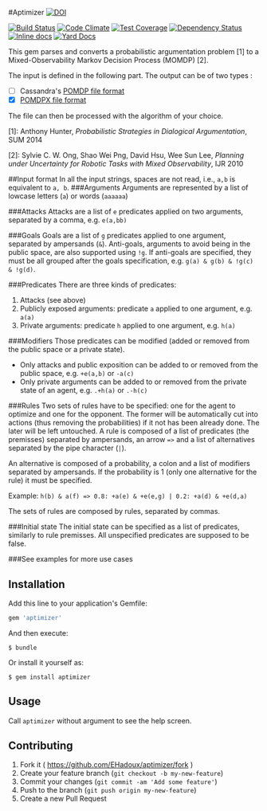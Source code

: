 #Aptimizer [![DOI](https://zenodo.org/badge/7153/EHadoux/aptimizer.svg)](http://dx.doi.org/10.5281/zenodo.17034)

[![Build Status](https://img.shields.io/travis/EHadoux/aptimizer.svg?branch=master)](https://travis-ci.org/EHadoux/aptimizer) [![Code Climate](https://img.shields.io/codeclimate/github/EHadoux/aptimizer.svg)](https://codeclimate.com/github/EHadoux/aptimizer) [![Test Coverage](https://img.shields.io/codeclimate/coverage/github/EHadoux/arg2momdp.svg)](https://codeclimate.com/github/EHadoux/aptimizer) [![Dependency Status](https://img.shields.io/gemnasium/EHadoux/aptimizer.svg)](https://gemnasium.com/EHadoux/aptimizer) [![Inline docs](http://inch-ci.org/github/EHadoux/aptimizer.svg?branch=master)](http://inch-ci.org/github/EHadoux/aptimizer) [![Yard Docs](http://img.shields.io/badge/yard-docs-blue.svg)](http://rubydoc.info/github/EHadoux/aptimizer/master)



This gem parses and converts a probabilistic argumentation problem [1] to a Mixed-Observability Markov Decision Process (MOMDP) [2].

The input is defined in the following part. The output can be of two types :

- [ ] Cassandra's [POMDP file format](http://www.pomdp.org/code/pomdp-file-spec.shtml)
- [x] [POMDPX file format](http://bigbird.comp.nus.edu.sg/pmwiki/farm/appl/index.php?n=Main.PomdpXDocumentation)

The file can then be processed with the algorithm of your choice.

[1]: Anthony Hunter, _Probabilistic Strategies in Dialogical Argumentation_, SUM 2014

[2]: Sylvie C. W. Ong, Shao Wei Png, David Hsu, Wee Sun Lee, _Planning under Uncertainty for Robotic Tasks with Mixed Observability_, IJR 2010

##Input format
In all the input strings, spaces are not read, i.e., ```a,b``` is equivalent to ```a, b```.
###Arguments
Arguments are represented by a list of lowcase letters (```a```) or words (```aaaaaa```)

###Attacks
Attacks are a list of ```e``` predicates applied on two arguments, separated by a comma, e.g. ```e(a,bb)```

###Goals
Goals are a list of ```g``` predicates applied to one argument, separated by ampersands (```&```). 
Anti-goals, arguments to avoid being in the public space, are also supported using ```!g```. 
If anti-goals are specified, they must be all grouped after the goals specification, e.g. ```g(a) & g(b) & !g(c) & !g(d)```.

###Predicates
There are three kinds of predicates:

1. Attacks (see above)
2. Publicly exposed arguments: predicate ```a``` applied to one argument, e.g. ```a(a)```
3. Private arguments: predicate ```h``` applied to one argument, e.g. ```h(a)```

###Modifiers
Those predicates can be modified (added or removed from the public space or a private state).

- Only attacks and public exposition can be added to or removed from the public space, e.g. ```+e(a,b)``` or ```-a(c)```
- Only private arguments can be added to or removed from the private state of an agent, e.g. ```.+h(a)``` or ```.-h(c)```

###Rules 
Two sets of rules have to be specified: one for the agent to optimize and one for the opponent. 
The former will be automatically cut into actions (thus removing the probabilities) if it not has been already done. 
The later will be left untouched.
A rule is composed of a list of predicates (the premisses) separated by ampersands, an arrow ```=>``` and a list of alternatives separated by the pipe character (```|```).

An alternative is composed of a probability, a colon and a list of modifiers separated by ampersands.
If the probability is 1 (only one alternative for the rule) it must be specified.

Example: ```h(b) & a(f) => 0.8: +a(e) & +e(e,g) | 0.2: +a(d) & +e(d,a)```

The sets of rules are composed by rules, separated by commas.

###Initial state
The initial state can be specified as a list of predicates, similarly to rule premisses.
All unspecified predicates are supposed to be false.

###See examples for more use cases

## Installation

Add this line to your application's Gemfile:

```ruby
gem 'aptimizer'
```

And then execute:

    $ bundle

Or install it yourself as:

    $ gem install aptimizer

## Usage

Call ```aptimizer``` without argument to see the help screen.

## Contributing

1. Fork it ( https://github.com/EHadoux/aptimizer/fork )
2. Create your feature branch (`git checkout -b my-new-feature`)
3. Commit your changes (`git commit -am 'Add some feature'`)
4. Push to the branch (`git push origin my-new-feature`)
5. Create a new Pull Request
